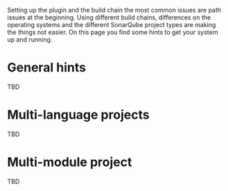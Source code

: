 Setting up the plugin and the build chain the most common issues are path issues at the beginning. Using different build chains, differences on the operating systems and the different SonarQube project types are making the things not easier. On this page you find some hints to get your system up and running.

# General hints

TBD

# Multi-language projects

TBD

# Multi-module project

TBD